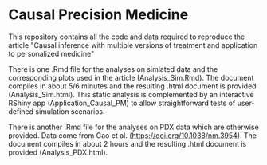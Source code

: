 # Causal Precision Medicine

This repository contains all the code and data required to reproduce the article "Causal inference with multiple versions of treatment and application to personalized medicine"

There is one .Rmd file for the analyses on simlated data and the corresponding plots used in the article (Analysis\_Sim.Rmd). The document compiles in about 5/6 minutes and the resulting .html document is provided (Analysis\_Sim.html). 
This static analysis is complemented by an interactive RShiny app (Application\_Causal\_PM) to allow straightforward tests of user-defined simulation scenarios.

There is another .Rmd file for the analyses on PDX data which are otherwise provided. Data come from Gao et al. (https://doi.org/10.1038/nm.3954). The document compiles in about 2 hours and the resulting .html document is provided (Analysis\_PDX.html). 

